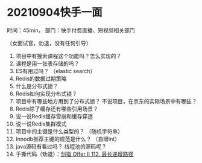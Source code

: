 # 20210904快手一面

时间：45min， 部门：快手付费直播、短视频相关部门

（女面试官，劝退，没有任何引导）

1. 项目中有搜索课程这个功能吗？怎么实现的？
2. 课程是用一张表存储的吗？
3. ES有用过吗？    （elastic search）
4. Redis的数据过期策略
5. 什么是分布式锁？
6. Redis如何实现分布式锁？
7. 项目中有哪些地方用到了分布式锁？  不说项目，在京东的实际场景中有哪些？
8. Redis除了缓存还有哪些引用场景？
9. 说一说Redis缓存雪崩和缓存穿透
10. 说一说Redis集群模式
11. 项目中的主键是什么类型的？ （随机字符串）
12. Innodb推荐主键的规范是什么？  （自增int）
13. java源码有看过吗？ 线程池的源码呢？  
14. 手撕代码（劝退）：[剑指 Offer II 112. 最长递增路径](https://leetcode-cn.com/problems/fpTFWP/)

